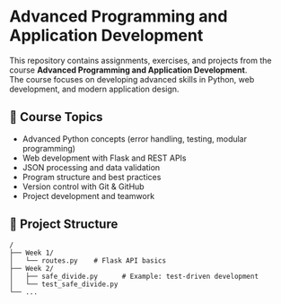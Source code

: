 # Advanced Programming and Application Development

This repository contains assignments, exercises, and projects from the course **Advanced Programming and Application Development**.  
The course focuses on developing advanced skills in Python, web development, and modern application design.

## 🧠 Course Topics

- Advanced Python concepts (error handling, testing, modular programming)
- Web development with Flask and REST APIs
- JSON processing and data validation
- Program structure and best practices
- Version control with Git & GitHub
- Project development and teamwork

## 📁 Project Structure

```text
/
├── Week 1/          
│   └── routes.py    # Flask API basics
├── Week 2/
│   ├── safe_divide.py      # Example: test-driven development
│   └── test_safe_divide.py
└── ...
